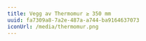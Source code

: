 ```yaml
---
title: Vegg av Thermomur ≥ 350 mm
uuid: fa7309a8-7a2e-487a-a744-ba9164637073
iconUrl: /media/thermomur.png
---
```

